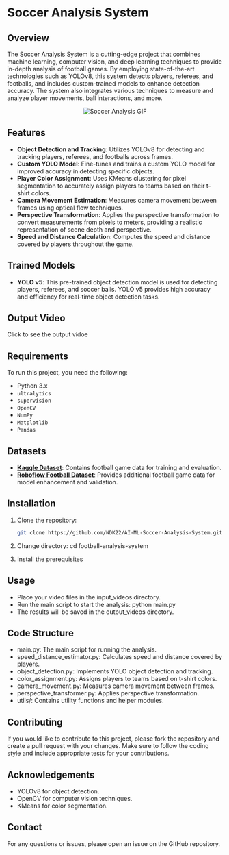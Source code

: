 # Soccer Analysis System

## Overview
The Soccer Analysis System is a cutting-edge project that combines machine learning, computer vision, and deep learning techniques to provide in-depth analysis of football games. By employing state-of-the-art technologies such as YOLOv8, this system detects players, referees, and footballs, and includes custom-trained models to enhance detection accuracy. The system also integrates various techniques to measure and analyze player movements, ball interactions, and more.

<p align="center">
  <img src="https://github.com/NDK22/AI-ML-Soccer-Analysis-System/raw/main/Untitled%20video%20-%20Made%20with%20Clipchamp%20(2).gif" alt="Soccer Analysis GIF">
</p>


## Features
- **Object Detection and Tracking**: Utilizes YOLOv8 for detecting and tracking players, referees, and footballs across frames.
- **Custom YOLO Model**: Fine-tunes and trains a custom YOLO model for improved accuracy in detecting specific objects.
- **Player Color Assignment**: Uses KMeans clustering for pixel segmentation to accurately assign players to teams based on their t-shirt colors.
- **Camera Movement Estimation**: Measures camera movement between frames using optical flow techniques.
- **Perspective Transformation**: Applies the perspective transformation to convert measurements from pixels to meters, providing a realistic representation of scene depth and perspective.
- **Speed and Distance Calculation**: Computes the speed and distance covered by players throughout the game.

## Trained Models

- **YOLO v5**: This pre-trained object detection model is used for detecting players, referees, and soccer balls. YOLO v5 provides high accuracy and efficiency for real-time object detection tasks.

## Output Video
Click to see the output vidoe

## Requirements

To run this project, you need the following:

- Python 3.x
- `ultralytics`
- `supervision`
- `OpenCV`
- `NumPy`
- `Matplotlib`
- `Pandas`

## Datasets
- **[Kaggle Dataset](https://www.kaggle.com/competitions/dfl-bundesliga-data-shootout/data?select=clips)**: Contains football game data for training and evaluation.
- **[Roboflow Football Dataset](https://universe.roboflow.com/roboflow-jvuqo/football-players-detection-3zvbc/dataset/1)**: Provides additional football game data for model enhancement and validation.

## Installation
1. Clone the repository:
   ```bash
   git clone https://github.com/NDK22/AI-ML-Soccer-Analysis-System.git

2. Change directory:
cd football-analysis-system

3. Install the prerequisites

## Usage
- Place your video files in the input_videos directory.
- Run the main script to start the analysis: python main.py
- The results will be saved in the output_videos directory.

## Code Structure
- main.py: The main script for running the analysis.
- speed_distance_estimator.py: Calculates speed and distance covered by players.
- object_detection.py: Implements YOLO object detection and tracking.
- color_assignment.py: Assigns players to teams based on t-shirt colors.
- camera_movement.py: Measures camera movement between frames.
- perspective_transformer.py: Applies perspective transformation.
- utils/: Contains utility functions and helper modules.

## Contributing
If you would like to contribute to this project, please fork the repository and create a pull request with your changes. Make sure to follow the coding style and include appropriate tests for your contributions.

## Acknowledgements
- YOLOv8 for object detection.
- OpenCV for computer vision techniques.
- KMeans for color segmentation.

## Contact
For any questions or issues, please open an issue on the GitHub repository.
